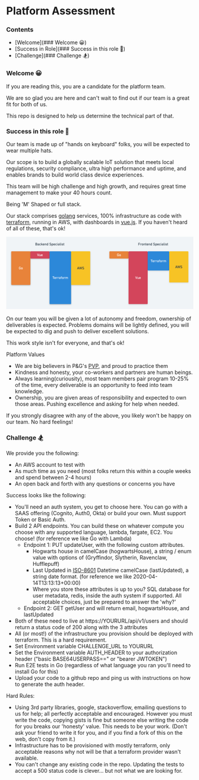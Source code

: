 # Platform Assessment

### Contents
- [Welcome](### Welcome 😀)
- [Success in Role](### Success in this role 🚀)
- [Challenge](### Challenge 🏂)



### Welcome 😀

If you are reading this, you are a candidate for the platform team.

We are so glad you are here and can't wait to find out if our team is a great fit for both of us.

This repo is designed to help us determine the technical part of that.

### Success in this role 🚀

Our team is made up of "hands on keyboard" folks, you will be expected to wear multiple hats.

Our scope is to build a globally scalable IoT solution that meets local regulations, security compliance,
ultra high performance and uptime, and enables brands to build world class device experiences.

This team will be high challenge and high growth, and requires great time management to make your 40 hours count.

Being 'M' Shaped or full stack.

Our stack comprises [golang](https://golang.org/) services, 100% infrastructure as code with [terraform](https://www.terraform.io/docs/providers/aws/index.html), running in AWS,
with dashboards in [vue.js](https://vuejs.org/). If you haven't heard of all of these, that's ok!

![m shaped](images/m_shaped.png "M shaped diagram")

On our team you will be given a lot of autonomy and freedom, ownership of deliverables is expected.
Problems domains will be lightly defined, you will be expected to dig and push to deliver excellent solutions.

This work style isn't for everyone, and that's ok!

Platform Values
- We are big believers in P&G's [PVP](https://us.pg.com/policies-and-practices/purpose-values-and-principles/), and proud to practice them
- Kindness and honesty, your co-workers and partners are human beings.
- Always learning(curiousity), most team members pair program 10-25% of the time, 
 every deliverable is an opportunity to feed into team knowledge.
 - Ownership, you are given areas of responsibility and expected to own those areas. Pushing excellence and asking for help when needed.
 
 If you strongly disagree with any of the above, you likely won't be happy on our team. No hard feelings!
 
 ### Challenge 🏂
 
 We provide you the following:
 - An AWS account to test with
 - As much time as you need (most folks return this within a couple weeks and spend between 2-4 hours)
 - An open back and forth with any questions or concerns you have
 
 Success looks like the following:
 - You'll need an auth system, you get to choose here. You can go with a SAAS offering (Cognito, Auth0, Okta) or build your own. Must support Token or Basic Auth.
 - Build 2 API endpoints. You can build these on whatever compute you choose with any supported language, lambda, fargate, EC2. You choose! (for reference we like Go with Lambda)
    - Endpoint 1: PUT updateUser, with the following custom attributes.
        - Hogwarts house in camelCase (hogwartsHouse), a string / enum value with options of (Gryffindor, Slytherin, Ravenclaw, Hufflepuff)
        - Last Updated in [ISO-8601](https://en.wikipedia.org/wiki/ISO_8601) Datetime camelCase (lastUpdated), a string date format. (for reference we like 2020-04-14T13:13:13+00:00)
        - Where you store these attributes is up to you? SQL database for user metadata, redis, inside the auth system if supported. All acceptable choices, just be prepared to answer the 'why?'
   - Endpoint 2: GET getUser and will return email, hogwartsHouse, and lastUpdated
- Both of these need to live at https://YOURURL/api/v1/users and should return a status code of 200 along with the 3 attributes
- All (or most!) of the infrastructure you provision should be deployed with terraform. This is a hard requirement.
- Set Environment variable CHALLENGE_URL to YOURURL
- Set the Environment variable AUTH_HEADER to your authorization header ("basic BASE64USERPASS==" or "bearer JWTOKEN")
- Run E2E tests in Go (regardless of what language you ran you'll need to install Go for this)
- Upload your code to a github repo and ping us with instructions on how to generate the auth header.

Hard Rules:
- Using 3rd party libraries, google, stackoverflow, emailing questions to us for help; all perfectly acceptable and encouraged.
However you must write the code, copying gists is fine but someone else writing the code for you breaks our 'honesty' value. This needs to be your work. (Don't ask your friend to write it for you, and if you find a fork of this on the web, don't copy from it.)
- Infrastructure has to be provisioned with mostly terraform, only acceptable reasons why not will be that a terraform provider wasn't available.
- You can't change any existing code in the repo. Updating the tests to accept a 500 status code is clever... but not what we are looking for.
   
 
